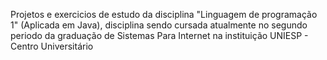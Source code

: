 Projetos e exercicios de estudo da disciplina "Linguagem de programação 1" (Aplicada em Java), disciplina sendo cursada atualmente no segundo periodo da graduação de Sistemas Para Internet na instituição UNIESP - Centro Universitário 

